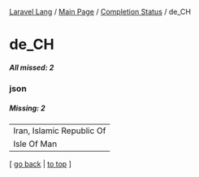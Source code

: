 [Laravel Lang](https://github.com/Laravel-Lang/lang) / [Main Page](../index.md) / [Completion Status](../status.md) / de_CH

# de_CH

##### All missed: 2


### json

##### Missing: 2

<table >
<tr><td align="left" >
Iran, Islamic Republic Of
</td>
</tr>
<tr><td align="left" >
Isle Of Man
</td>
</tr>

</table>


[ [go back](../status.md) | [to top](#) ]

